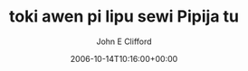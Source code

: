 ---
title: 'toki awen pi lipu sewi Pipija tu'
posts: 1
hash: 't561'
author: 'John E Clifford'
date: 2006-10-14T10:16:00+00:00
sources:
  - http://forums.tokipona.org/viewtopic.php%3Ft=561.html
---